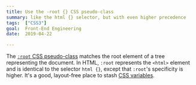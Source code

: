 ```yaml
---
title: Use the -root {} CSS pseudo-class
summary: like the html {} selector, but with even higher precedence
tags:  ["CSS3"]
goal:  Front-End Engineering
date:  2019-04-22

---
```


The [`:root` CSS pseudo-class][docs] matches the root element of a tree
representing the document. In HTML, `:root` represents the `<html>`
element and is identical to the selector `html {}`, except that `:root`'s
specificity is higher. It's a good, layout-free place to stash [CSS variables][vars].

[docs]: https://developer.mozilla.org/en-US/docs/Web/CSS/:root
[vars]: /learnings/native-css-variables
